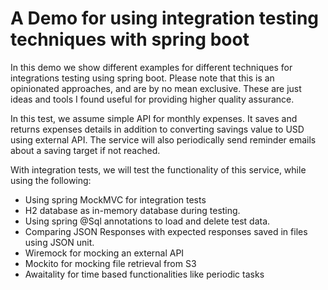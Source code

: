 # A Demo for using integration testing techniques with spring boot

In this demo we show different examples for different techniques for integrations testing using spring boot.
Please note that this is an opinionated approaches, and are by no mean exclusive. These are just ideas and tools I found useful for providing higher quality assurance.

In this test, we assume simple API for monthly expenses. It saves and returns expenses details in addition to converting savings value to USD using external API.
The service will also periodically send reminder emails about a saving target if not reached.

With integration tests, we will test the functionality of this service, while using the following:
- Using spring MockMVC for integration tests
- H2 database as in-memory database during testing.
- Using spring @Sql annotations to load and delete test data.
- Comparing JSON Responses with expected responses saved in files using JSON unit.
- Wiremock for mocking an external API
- Mockito for mocking file retrieval from S3
- Awaitality for time based functionalities like periodic tasks 